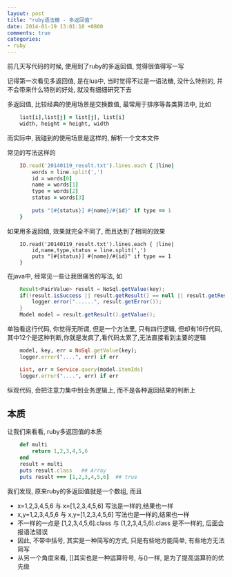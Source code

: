 ```yaml
---
layout: post
title: "ruby语法糖 - 多返回值"
date: 2014-01-19 13:01:18 +0800
comments: true
categories: 
- ruby
---
```


前几天写代码的时候, 使用到了ruby的多返回值, 觉得很值得写一写

记得第一次看见多返回值, 是在lua中, 当时觉得不过是一语法糖, 没什么特别的, 并不会带来什么特别的好处, 就没有细细研究下去

多返回值, 比较经典的使用场景是交换数值, 最常用于排序等各类算法中, 比如

```ruby
	list[i],list[j] = list[j], list[i]
	width, height = height, width
```

而实际中, 我碰到的使用场景是这样的, 解析一个文本文件 

常见的写法这样的

```ruby
    IO.read('20140119_result.txt').lines.each { |line|
        words = line.split(',')
        id = words[0]
        name = words[1]
        type = words[2]
        status = words[3]
        
        puts "[#{status}] #{name}/#{id}" if type == 1
    }   
```

如果用多返回值, 效果就完全不同了, 而且达到了相同的效果

```
	IO.read('20140119_result.txt').lines.each { |line|
		id,name,type,status = line.split(',')
		puts "[#{status}] #{name}/#{id}" if type == 1
	}
```


在java中, 经常见一些让我很痛苦的写法, 如

```java
	Result<PairValue> result = NoSql.getValue(key);
	if(!result.isSuccess || result.getResult() == null || result.getResult().getValue() == null) {
		logger.error("......", result.getError());
	}
	Model model = result.getResult().getValue();
```

单独看这行代码, 你觉得无所谓, 但是一个方法里, 只有四行逻辑, 但却有16行代码,其中12个是这种判断,你就是发疯了,看代码太累了,无法直接看到主要的逻辑

```ruby
	model, key, err = NoSql.getValue(key);
	logger.error("....", err) if err

	List, err = Service.query(model.itemIds)
	logger.error("....", err) if err
```

纵观代码, 会把注意力集中到业务逻辑上, 而不是各种返回结果的判断上


## 本质

让我们来看看, ruby多返回值的本质

```ruby
	def multi
		return 1,2,3,4,5,6
	end
	result = multi
	puts result.class   ## Array
	puts result === [1,2,3,4,5,6]  ## true 
```

我们发现, 原来ruby的多返回值就是一个数组, 而且

* x=1,2,3,4,5,6 与 x=[1,2,3,4,5,6]  写法是一样的,结果也一样
* x,y=1,2,3,4,5,6 与 x,y=[1,2,3,4,5,6]  写法也是一样的,结果也一样
* 不一样的一点是   [1,2,3,4,5,6].class 与  (1,2,3,4,5,6).class 是不一样的, 后面会报语法错误
* 因此, 不带中括号, 其实是一种简写的方式, 只是有些地方能简单, 有些地方无法简写
* 从另一个角度来看, []其实也是一种运算符号, 与()一样, 是为了提高运算符的优先级



